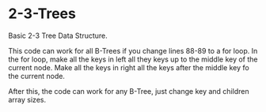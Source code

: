 # 2-3-Trees
Basic 2-3 Tree Data Structure.

This code can work for all B-Trees if you change lines 88-89 to a for loop.
In the for loop, make all the keys in left all they keys up to the middle key of the current node.
Make all the keys in right all the keys after the middle key fo the current node.

After this, the code can work for any B-Tree, just change key and children array sizes.
